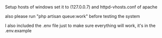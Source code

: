 <p>Setup hosts of windows set it to (127.0.0.7) and httpd-vhosts.conf of apache</p>
<p>also please run "php artisan queue:work" before testing the system</p>
<p>I also included the .env file just to make sure everything will work, it's in the .env.example</p>